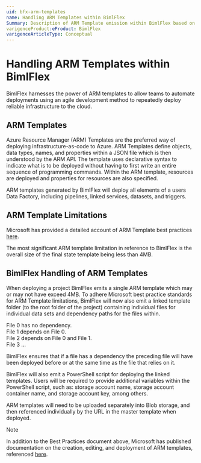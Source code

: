```yaml
---
uid: bfx-arm-templates
name: Handling ARM Templates within BimlFlex
Summary: Description of ARM Template emission within BimlFlex based on Azure size restriction(s)
varigenceProduct:eProduct: BimlFlex
varigenceArticleType: Conceptual
---
```


# Handling ARM Templates within BimlFlex

BimlFlex harnesses the power of ARM templates to allow teams to automate deployments using an agile development method to repeatedly deploy reliable infrastructure to the cloud.

## ARM Templates

Azure Resource Manager (ARM) Templates are the preferred way of deploying infrastructure-as-code to Azure.
ARM Templates define objects, data types, names, and properties within a JSON file which is then understood by the ARM API.
The template uses declarative syntax to indicate what is to be deployed without having to first write an entire sequence of programming commands.
Within the ARM template, resources are deployed and properties for resources are also specified.

ARM templates generated by BimlFlex will deploy all elements of a users Data Factory, including pipelines, linked services, datasets, and triggers.

## ARM Template Limitations

Microsoft has provided a detailed account of ARM Template best practices [here](https://docs.microsoft.com/en-us/azure/azure-resource-manager/templates/template-best-practices).

The most significant ARM template limitation in reference to BimlFlex is the overall size of the final state template being less than 4MB.

## BimlFlex Handling of ARM Templates

When deploying a project BimlFlex emits a single ARM template which may or may not have exceed 4MB.
To adhere Microsoft best practice standards for ARM Template limitations, BimlFlex will now also emit a linked template folder (to the root folder of the project) containing individual files for individual data sets and dependency paths for the files within.

File 0 has no dependency.  
File 1 depends on File 0.  
File 2 depends on File 0 and File 1.  
File 3 ...  

BimlFlex ensures that if a file has a dependency the preceding file will have been deployed before or at the same time as the file that relies on it.

BimlFlex will also emit a PowerShell script for deploying the linked templates.
Users will be required to provide additional variables within the PowerShell script, such as: storage account name, storage account container name, and storage account key, among others.

ARM templates will need to be uploaded separately into Blob storage, and then referenced individually by the URL in the master template when deployed.

> [!NOTE]
> In addition to the Best Practices document above, Microsoft has published documentation on the creation, editing, and deployment of ARM templates, referenced [here](https://docs.microsoft.com/en-us/azure/azure-resource-manager/templates/quickstart-create-templates-use-the-portal).
